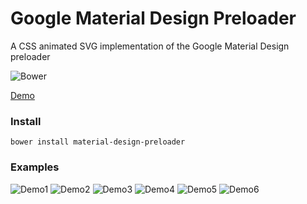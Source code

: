 # Google Material Design Preloader
A CSS animated SVG implementation of the Google Material Design preloader

![Bower](https://img.shields.io/bower/v/material-design-preloader.svg?style=flat-square)

[Demo](http://codepen.io/rudi_theunissen/pen/xbYZjB)

### Install ###
```
bower install material-design-preloader
```

### Examples ###

![Demo1](http://i.imgur.com/VDdIDOR.gif)
![Demo2](http://i.imgur.com/LDuHZef.gif)
![Demo3](http://i.imgur.com/HC3a6u3.gif)
![Demo4](http://i.imgur.com/DSHznsG.gif)
![Demo5](http://i.imgur.com/QL4ub85.gif)
![Demo6](http://i.imgur.com/cxsT7rS.gif)
